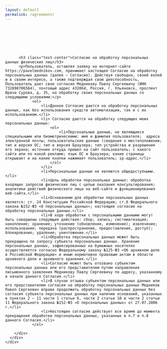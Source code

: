 ```yaml
---
layout: default
permalink: /agreement/
---
```


<section class="p-0">
	<div class="container" content="noindex">
	  <div class="row">
	    <div class="page-404 col-md-12 text" style="padding-top: 80px; padding-bottom: 80px;">

	      <h3 class="text-center">Согласие на обработку персональных данных физических лиц</h3>
	      <p>Пользователь, оставляя заявку на интернет-сайте https://pavelmednikov.com, принимает настоящее Согласие на обработку персональных данных (далее – Согласие). Действуя свободно, своей волей и в своем интересе, а также подтверждая свою дееспособность, Пользователь дает свое согласие Медникову Павлу Сергеевичу (ИНН 732898706584), почтовый адрес 432064, Россия, г. Ульяновск, проспект Врача Сурова, д. 35, на обработку своих персональных данных со следующими условиями:</p>
				<ol>
					<li>Данное Согласие дается на обработку персональных данных, как без использования средств автоматизации, так и с их использованием.</li>
					<li> Согласие дается на обработку следующих моих персональных данных:
						<ol>
							<li>Персональные данные, не являющиеся специальными или биометрическими: имя и фамилия пользователя;  адреса электронной почты; пользовательские данные (сведения о местоположении; тип и версия ОС; тип и версия Браузера; тип устройства и разрешение его экрана; источник откуда пришел на сайт пользователь; с какого сайта или по какой рекламе; язык ОС и Браузера; какие страницы открывает и на какие кнопки нажимает пользователь; ip-адрес.</li>
						</ol>
					</li>
					<li>Персональные данные не являются общедоступными.</li>
					<li>Цель обработки персональных данных: обработка входящих запросов физических лиц с целью оказания консультирования; аналитики действий физического лица на веб-сайте и функционирования веб-сайта.</li>
					<li>Основанием для обработки персональных данных является: ст. 24 Конституции Российской Федерации; ст.6 Федерального закона №152-ФЗ «О персональных данных»; настоящее согласие на обработку персональных данных.</li>
					<li>В ходе обработки с персональными данными могут быть совершены следующие действия: сбор; запись; систематизация; накопление; хранение; уточнение (обновление, изменение); извлечение; использование; передача (распространение, предоставление, доступ); блокирование; удаление; уничтожение.</li>
					<li>Обработка персональных данных может быть прекращена по запросу субъекта персональных данных. Хранение персональных данных, зафиксированных на бумажных носителях осуществляется согласно Федеральному закону №125-ФЗ «Об архивном деле в Российской Федерации» и иным нормативно правовым актам в области архивного дела и архивного хранения.</li>
					<li>Согласие может быть отозвано субъектом персональных данных или его представителем путем направления письменного заявления Медникову Павлу Сергеевичу по адресу, указанному в начале данного Согласия.</li>
					<li>В случае отзыва субъектом персональных данных или его представителем согласия на обработку персональных данных Медников Павел Сергеевич вправе продолжить обработку персональных данных без согласия субъекта персональных данных при наличии оснований, указанных в пунктах 2 – 11 части 1 статьи 6, части 2 статьи 10 и части 2 статьи 11 Федерального закона №152-ФЗ «О персональных данных» от 27.07.2006 г.</li>
					<li>Настоящее согласие действует все время до момента прекращения обработки персональных данных, указанных в п.7 и п.8 данного Согласия.</li>
				</ol>

	    </div>
	  </div>
	</div>
</section>



